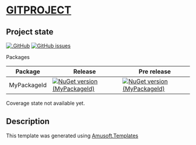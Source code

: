 # [GITPROJECT](https://www.github.com/GITOWNER/GITPROJECT)

## Project state

[![.GitHub](https://github.com/GITOWNER/GITPROJECT/actions/workflows/CI.yml/badge.svg)](https://github.com/GITOWNER/GITPROJECT/actions/workflows/CI.yml)
[![GitHub issues](https://img.shields.io/github/issues/GITOWNER/GITPROJECT)](https://github.com/GITOWNER/GITPROJECT/issues)

Packages

| Package | Release | Pre release                                                                                                                                       |
|---------|---------|---------------------------------------------------------------------------------------------------------------------------------------------------|
| MyPackageId | [![NuGet version (MyPackageId)](https://img.shields.io/nuget/v/MyPackageId.svg)](https://www.nuget.org/packages/MyPackageId/) | [![NuGet version (MyPackageId)](https://img.shields.io/nuget/vpre/MyPackageId.svg)](https://www.nuget.org/packages/MyPackageId/latest/prerelease) |




<!--CoverageStart-->
Coverage state not available yet.
<!--CoverageEnd-->

## Description

This template was generated using [Amusoft.Templates](https://www.github.com/taori/Amusoft.Templates)